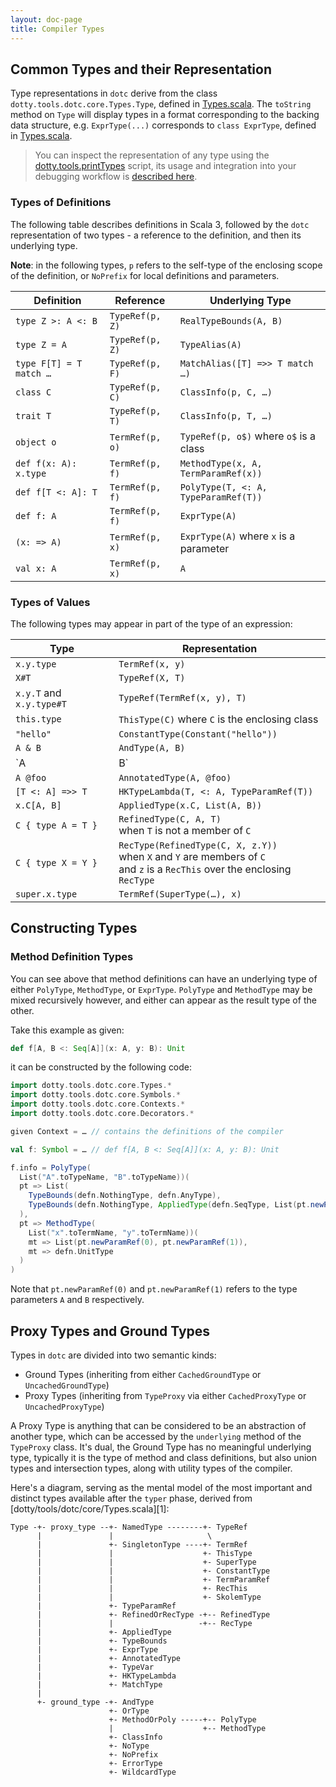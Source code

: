 ```yaml
---
layout: doc-page
title: Compiler Types
---
```


## Common Types and their Representation

Type representations in `dotc` derive from the class `dotty.tools.dotc.core.Types.Type`,
defined in [Types.scala]. The `toString` method on `Type` will display types in a
format corresponding to the backing data structure, e.g. `ExprType(...)`
corresponds to `class ExprType`, defined in [Types.scala].

> You can inspect the representation of any type using the [dotty.tools.printTypes][DottyTypeStealer]
> script, its usage and integration into your debugging workflow is [described here](../debugging/inspection.md).

### Types of Definitions

The following table describes definitions in Scala 3, followed by the `dotc` representation
of two types - a reference to the definition, and then its underlying type.

**Note**: in the following types, `p` refers to the self-type of the enclosing scope of
the definition, or `NoPrefix` for local definitions and parameters.

Definition              | Reference       | Underlying Type
------------------------|-----------------|-------------------------
`type Z >: A <: B`      | `TypeRef(p, Z)` | `RealTypeBounds(A, B)`
`type Z = A`            | `TypeRef(p, Z)` | `TypeAlias(A)`
`type F[T] = T match …` | `TypeRef(p, F)` | `MatchAlias([T] =>> T match …)`
`class C`               | `TypeRef(p, C)` | `ClassInfo(p, C, …)`
`trait T`               | `TypeRef(p, T)` | `ClassInfo(p, T, …)`
`object o`              | `TermRef(p, o)` | `TypeRef(p, o$)` where `o$` is a class
`def f(x: A): x.type`   | `TermRef(p, f)` | `MethodType(x, A, TermParamRef(x))`
`def f[T <: A]: T`      | `TermRef(p, f)` | `PolyType(T, <: A, TypeParamRef(T))`
`def f: A`              | `TermRef(p, f)` | `ExprType(A)`
`(x: => A)`             | `TermRef(p, x)` | `ExprType(A)` where `x` is a parameter
`val x: A`              | `TermRef(p, x)` | `A`

### Types of Values

The following types may appear in part of the type of an expression:

Type                      | Representation
--------------------------|------------------------------
`x.y.type`                | `TermRef(x, y)`
`X#T`                     | `TypeRef(X, T)`
`x.y.T` and `x.y.type#T`  | `TypeRef(TermRef(x, y), T)`
`this.type`               | `ThisType(C)` where `C` is the enclosing class
`"hello"`                 | `ConstantType(Constant("hello"))`
`A & B`                   | `AndType(A, B)`
`A | B`                   | `OrType(A, B)`
`A @foo`                  | `AnnotatedType(A, @foo)`
`[T <: A] =>> T`          | `HKTypeLambda(T, <: A, TypeParamRef(T))`
`x.C[A, B]`               | `AppliedType(x.C, List(A, B))`
`C { type A = T }`        | `RefinedType(C, A, T)`<br/>when `T` is not a member of `C`
`C { type X = Y }`        | `RecType(RefinedType(C, X, z.Y))`<br/>when `X` and `Y` are members of `C`<br/>and `z` is a `RecThis` over the enclosing `RecType`
`super.x.type`            | `TermRef(SuperType(…), x)`

## Constructing Types

### Method Definition Types

You can see above that method definitions can have an underlying type of
either `PolyType`, `MethodType`, or `ExprType`. `PolyType` and `MethodType`
may be mixed recursively however, and either can appear as the result type of the other.

Take this example as given:

```scala
def f[A, B <: Seq[A]](x: A, y: B): Unit
```
it can be constructed by the following code:

```scala
import dotty.tools.dotc.core.Types.*
import dotty.tools.dotc.core.Symbols.*
import dotty.tools.dotc.core.Contexts.*
import dotty.tools.dotc.core.Decorators.*

given Context = … // contains the definitions of the compiler

val f: Symbol = … // def f[A, B <: Seq[A]](x: A, y: B): Unit

f.info = PolyType(
  List("A".toTypeName, "B".toTypeName))(
  pt => List(
    TypeBounds(defn.NothingType, defn.AnyType),
    TypeBounds(defn.NothingType, AppliedType(defn.SeqType, List(pt.newParamRef(0))))
  ),
  pt => MethodType(
    List("x".toTermName, "y".toTermName))(
    mt => List(pt.newParamRef(0), pt.newParamRef(1)),
    mt => defn.UnitType
  )
)
```

Note that `pt.newParamRef(0)` and `pt.newParamRef(1)` refers to the
type parameters `A` and `B` respectively.

## Proxy Types and Ground Types
Types in `dotc` are divided into two semantic kinds:
- Ground Types (inheriting from either `CachedGroundType` or `UncachedGroundType`)
- Proxy Types (inheriting from `TypeProxy` via either `CachedProxyType` or `UncachedProxyType`)

A Proxy Type is anything that can be considered to be an abstraction of another type,
which can be accessed by the `underlying` method of the `TypeProxy` class. It's dual, the
Ground Type has no meaningful underlying type, typically it is the type of method and class
definitions, but also union types and intersection types, along with utility types of the
compiler.

Here's a diagram, serving as the mental model of the most important and distinct types available after the `typer` phase, derived from [dotty/tools/dotc/core/Types.scala][1]:

```
Type -+- proxy_type --+- NamedType --------+- TypeRef
      |               |                     \
      |               +- SingletonType ----+- TermRef
      |               |                    +- ThisType
      |               |                    +- SuperType
      |               |                    +- ConstantType
      |               |                    +- TermParamRef
      |               |                    +- RecThis
      |               |                    +- SkolemType
      |               +- TypeParamRef
      |               +- RefinedOrRecType -+-- RefinedType
      |               |                   -+-- RecType
      |               +- AppliedType
      |               +- TypeBounds
      |               +- ExprType
      |               +- AnnotatedType
      |               +- TypeVar
      |               +- HKTypeLambda
      |               +- MatchType
      |
      +- ground_type -+- AndType
                      +- OrType
                      +- MethodOrPoly -----+-- PolyType
                      |                    +-- MethodType
                      +- ClassInfo
                      +- NoType
                      +- NoPrefix
                      +- ErrorType
                      +- WildcardType

```

[Types.scala]: https://github.com/scala/scala3/blob/master/compiler/src/dotty/tools/dotc/core/Types.scala
[DottyTypeStealer]: https://github.com/scala/scala3/blob/master/compiler/test/dotty/tools/DottyTypeStealer.scala
